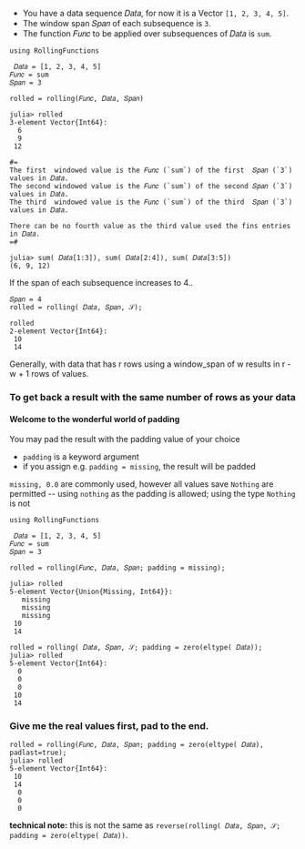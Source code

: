 
- You have a data sequence 𝐷𝑎𝑡𝑎, for now it is a Vector `[1, 2, 3, 4, 5]`.
- The window span 𝑆𝑝𝑎𝑛 of each subsequence is `3`.
- The function 𝐹𝑢𝑛𝑐 to be applied over subsequences of 𝐷𝑎𝑡𝑎 is `sum`.

```
using RollingFunctions

 𝐷𝑎𝑡𝑎 = [1, 2, 3, 4, 5]
𝐹𝑢𝑛𝑐 = sum
𝑆𝑝𝑎𝑛 = 3

rolled = rolling(𝐹𝑢𝑛𝑐, 𝐷𝑎𝑡𝑎, 𝑆𝑝𝑎𝑛)
```
```
julia> rolled
3-element Vector{Int64}:
  6
  9
 12

#=
The first  windowed value is the 𝐹𝑢𝑛𝑐 (`sum`) of the first  𝑆𝑝𝑎𝑛 (`3`) values in 𝐷𝑎𝑡𝑎.
The second windowed value is the 𝐹𝑢𝑛𝑐 (`sum`) of the second 𝑆𝑝𝑎𝑛 (`3`) values in 𝐷𝑎𝑡𝑎.
The third  windowed value is the 𝐹𝑢𝑛𝑐 (`sum`) of the third  𝑆𝑝𝑎𝑛 (`3`) values in 𝐷𝑎𝑡𝑎.

There can be no fourth value as the third value used the fins entries in 𝐷𝑎𝑡𝑎.
=#

julia> sum( 𝐷𝑎𝑡𝑎[1:3]), sum( 𝐷𝑎𝑡𝑎[2:4]), sum( 𝐷𝑎𝑡𝑎[3:5])
(6, 9, 12)
```

If the span of each subsequence increases to 4..
```
𝑆𝑝𝑎𝑛 = 4
rolled = rolling( 𝐷𝑎𝑡𝑎, 𝑆𝑝𝑎𝑛, 𝒮);

rolled
2-element Vector{Int64}:
 10
 14
```
Generally, with data that has r rows using a window_span of w results in r - w + 1 rows of values.


### To get back a result with the same number of rows as your data

#### Welcome to the wonderful world of padding

You may pad the result with the padding value of your choice
- `padding` is a keyword argument
- if you assign e.g. `padding = missing`, the result will be padded

`missing, 0.0` are commonly used, however all values save `Nothing` are permitted
   -- using `nothing` as the padding is allowed; using the type `Nothing` is not

```
using RollingFunctions

 𝐷𝑎𝑡𝑎 = [1, 2, 3, 4, 5]
𝐹𝑢𝑛𝑐 = sum
𝑆𝑝𝑎𝑛 = 3

rolled = rolling(𝐹𝑢𝑛𝑐, 𝐷𝑎𝑡𝑎, 𝑆𝑝𝑎𝑛; padding = missing);

julia> rolled
5-element Vector{Union{Missing, Int64}}:
   missing
   missing
   missing
 10
 14
 
rolled = rolling( 𝐷𝑎𝑡𝑎, 𝑆𝑝𝑎𝑛, 𝒮; padding = zero(eltype( 𝐷𝑎𝑡𝑎));
julia> rolled
5-element Vector{Int64}:
  0
  0
  0
 10
 14
 ```

### Give me the real values first, pad to the end.

```
rolled = rolling(𝐹𝑢𝑛𝑐, 𝐷𝑎𝑡𝑎, 𝑆𝑝𝑎𝑛; padding = zero(eltype( 𝐷𝑎𝑡𝑎), padlast=true);
julia> rolled
5-element Vector{Int64}:
 10
 14
  0
  0
  0
```

**technical note:** this is not the same as `reverse(rolling( 𝐷𝑎𝑡𝑎, 𝑆𝑝𝑎𝑛, 𝒮; padding = zero(eltype( 𝐷𝑎𝑡𝑎))`.

